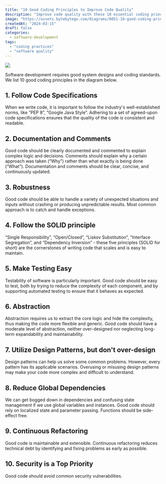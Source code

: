 ```yaml
---
title: "10 Good Coding Principles to Improve Code Quality"
description: "Improve code quality with these 10 essential coding principles."
image: "https://assets.bytebytego.com/diagrams/0051-10-good-coding-principles.png"
createdAt: "2024-03-15"
draft: false
categories:
  - software-development
tags:
  - "coding practices"
  - "software quality"
---
```


![](https://assets.bytebytego.com/diagrams/0051-10-good-coding-principles.png)

Software development requires good system designs and coding standards. We list 10 good coding principles in the diagram below.

## 1. Follow Code Specifications

When we write code, it is important to follow the industry's well-established norms, like “PEP 8”, “Google Java Style”. Adhering to a set of agreed-upon code specifications ensures that the quality of the code is consistent and readable.

## 2. Documentation and Comments

Good code should be clearly documented and commented to explain complex logic and decisions. Comments should explain why a certain approach was taken (“Why”) rather than what exactly is being done (“What”). Documentation and comments should be clear, concise, and continuously updated.

## 3. Robustness

Good code should be able to handle a variety of unexpected situations and inputs without crashing or producing unpredictable results. Most common approach is to catch and handle exceptions.

## 4. Follow the SOLID principle

“Single Responsibility”, “Open/Closed”, “Liskov Substitution”, “Interface Segregation”, and “Dependency Inversion” - these five principles (SOLID for short) are the cornerstones of writing code that scales and is easy to maintain.

## 5. Make Testing Easy

Testability of software is particularly important. Good code should be easy to test, both by trying to reduce the complexity of each component, and by supporting automated testing to ensure that it behaves as expected.

## 6. Abstraction

Abstraction requires us to extract the core logic and hide the complexity, thus making the code more flexible and generic. Good code should have a moderate level of abstraction, neither over-designed nor neglecting long-term expandability and maintainability.

## 7. Utilize Design Patterns, but don't over-design

Design patterns can help us solve some common problems. However, every pattern has its applicable scenarios. Overusing or misusing design patterns may make your code more complex and difficult to understand.

## 8. Reduce Global Dependencies

We can get bogged down in dependencies and confusing state management if we use global variables and instances. Good code should rely on localized state and parameter passing. Functions should be side-effect free.

## 9. Continuous Refactoring

Good code is maintainable and extensible. Continuous refactoring reduces technical debt by identifying and fixing problems as early as possible.

## 10. Security is a Top Priority

Good code should avoid common security vulnerabilities.
